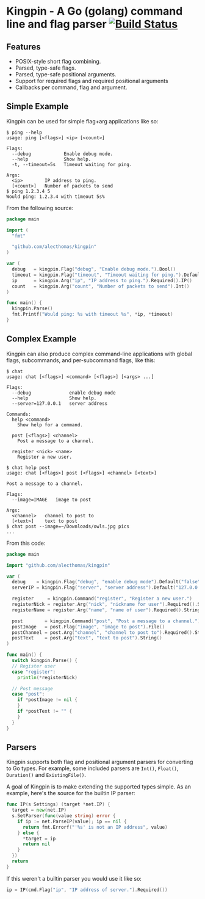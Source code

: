 # Kingpin - A Go (golang) command line and flag parser [![Build Status](https://travis-ci.org/alecthomas/kingpin.png)](https://travis-ci.org/alecthomas/kingpin)

## Features

- POSIX-style short flag combining.
- Parsed, type-safe flags.
- Parsed, type-safe positional arguments.
- Support for required flags and required positional arguments
- Callbacks per command, flag and argument.

## Simple Example

Kingpin can be used for simple flag+arg applications like so:

```shell
$ ping --help
usage: ping [<flags>] <ip> [<count>]

Flags:
  --debug            Enable debug mode.
  --help             Show help.
  -t, --timeout=5s   Timeout waiting for ping.

Args:
  <ip>        IP address to ping.
  [<count>]   Number of packets to send
$ ping 1.2.3.4 5
Would ping: 1.2.3.4 with timeout 5s%
```

From the following source:

```go
package main

import (
  "fmt"

  "github.com/alecthomas/kingpin"
)

var (
  debug   = kingpin.Flag("debug", "Enable debug mode.").Bool()
  timeout = kingpin.Flag("timeout", "Timeout waiting for ping.").Default("5s").MetaVarFromDefault().Short('t').Duration()
  ip      = kingpin.Arg("ip", "IP address to ping.").Required().IP()
  count   = kingpin.Arg("count", "Number of packets to send").Int()
)

func main() {
  kingpin.Parse()
  fmt.Printf("Would ping: %s with timeout %s", *ip, *timeout)
}
```

## Complex Example

Kingpin can also produce complex command-line applications with global flags,
subcommands, and per-subcommand flags, like this:

```shell
$ chat
usage: chat [<flags>] <command> [<flags>] [<args> ...]

Flags:
  --debug              enable debug mode
  --help               Show help.
  --server=127.0.0.1   server address

Commands:
  help <command>
    Show help for a command.

  post [<flags>] <channel>
    Post a message to a channel.

  register <nick> <name>
    Register a new user.

$ chat help post
usage: chat [<flags>] post [<flags>] <channel> [<text>]

Post a message to a channel.

Flags:
  --image=IMAGE   image to post

Args:
  <channel>   channel to post to
  [<text>]    text to post
$ chat post --image=~/Downloads/owls.jpg pics
...
```

From this code:

```go
package main

import "github.com/alecthomas/kingpin"

var (
  debug    = kingpin.Flag("debug", "enable debug mode").Default("false").Bool()
  serverIP = kingpin.Flag("server", "server address").Default("127.0.0.1").MetaVarFromDefault().IP()

  register     = kingpin.Command("register", "Register a new user.")
  registerNick = register.Arg("nick", "nickname for user").Required().String()
  registerName = register.Arg("name", "name of user").Required().String()

  post        = kingpin.Command("post", "Post a message to a channel.")
  postImage   = post.Flag("image", "image to post").File()
  postChannel = post.Arg("channel", "channel to post to").Required().String()
  postText    = post.Arg("text", "text to post").String()
)

func main() {
  switch kingpin.Parse() {
  // Register user
  case "register":
    println(*registerNick)

  // Post message
  case "post":
    if *postImage != nil {
    }
    if *postText != "" {
    }
  }
}
```

## Parsers

Kingpin supports both flag and positional argument parsers for converting to
Go types. For example, some included parsers are `Int()`, `Float()`,
`Duration()` and `ExistingFile()`.

A goal of Kingpin is to make extending the supported types simple. As an
example, here's the source for the builtin IP parser:

```go
func IP(s Settings) (target *net.IP) {
  target = new(net.IP)
  s.SetParser(func(value string) error {
    if ip := net.ParseIP(value); ip == nil {
      return fmt.Errorf("'%s' is not an IP address", value)
    } else {
      *target = ip
      return nil
    }
  })
  return
}
```

If this weren't a builtin parser you would use it like so:

```go
ip = IP(cmd.Flag("ip", "IP address of server.").Required())
```
